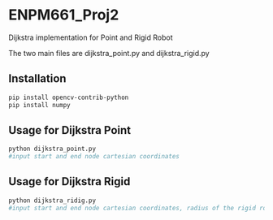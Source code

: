 # ENPM661_Proj2
Dijkstra implementation for Point and Rigid Robot

The two main files are dijkstra_point.py and dijkstra_rigid.py

## Installation
```bash
pip install opencv-contrib-python
pip install numpy
```

## Usage for Dijkstra Point
```python
python dijkstra_point.py
#input start and end node cartesian coordinates
```

## Usage for Dijkstra Rigid
```python
python dijkstra_ridig.py
#input start and end node cartesian coordinates, radius of the rigid robot, and clearance
```

